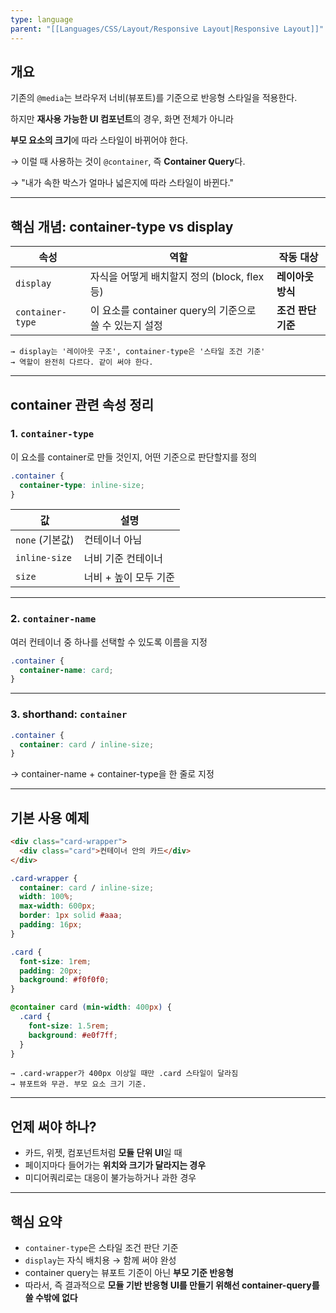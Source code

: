 ```yaml
---
type: language
parent: "[[Languages/CSS/Layout/Responsive Layout|Responsive Layout]]"
---
```

## 개요

기존의 `@media`는 브라우저 너비(뷰포트)를 기준으로 반응형 스타일을 적용한다.

하지만 **재사용 가능한 UI 컴포넌트**의 경우, 화면 전체가 아니라

**부모 요소의 크기**에 따라 스타일이 바뀌어야 한다.

→ 이럴 때 사용하는 것이 `@container`, 즉 **Container Query**다.

→ "내가 속한 박스가 얼마나 넓은지에 따라 스타일이 바뀐다."

---

## 핵심 개념: container-type vs display

|속성|역할|작동 대상|
|---|---|---|
|`display`|자식을 어떻게 배치할지 정의 (block, flex 등)|**레이아웃 방식**|
|`container-type`|이 요소를 container query의 기준으로 쓸 수 있는지 설정|**조건 판단 기준**|

```
→ display는 '레이아웃 구조', container-type은 '스타일 조건 기준'
→ 역할이 완전히 다르다. 같이 써야 한다.

```

---

## container 관련 속성 정리

### 1. `container-type`

이 요소를 container로 만들 것인지, 어떤 기준으로 판단할지를 정의

```css
.container {
  container-type: inline-size;
}

```

|값|설명|
|---|---|
|`none` (기본값)|컨테이너 아님|
|`inline-size`|너비 기준 컨테이너|
|`size`|너비 + 높이 모두 기준|

---

### 2. `container-name`

여러 컨테이너 중 하나를 선택할 수 있도록 이름을 지정

```css
.container {
  container-name: card;
}

```

---

### 3. shorthand: `container`

```css
.container {
  container: card / inline-size;
}

```

→ container-name + container-type을 한 줄로 지정

---

## 기본 사용 예제

```html
<div class="card-wrapper">
  <div class="card">컨테이너 안의 카드</div>
</div>

```

```css
.card-wrapper {
  container: card / inline-size;
  width: 100%;
  max-width: 600px;
  border: 1px solid #aaa;
  padding: 16px;
}

.card {
  font-size: 1rem;
  padding: 20px;
  background: #f0f0f0;
}

@container card (min-width: 400px) {
  .card {
    font-size: 1.5rem;
    background: #e0f7ff;
  }
}

```

```
→ .card-wrapper가 400px 이상일 때만 .card 스타일이 달라짐
→ 뷰포트와 무관. 부모 요소 크기 기준.

```

---

## 언제 써야 하나?

- 카드, 위젯, 컴포넌트처럼 **모듈 단위 UI**일 때
- 페이지마다 들어가는 **위치와 크기가 달라지는 경우**
- 미디어쿼리로는 대응이 불가능하거나 과한 경우

---

## 핵심 요약

- `container-type`은 스타일 조건 판단 기준
- `display`는 자식 배치용 → 함께 써야 완성
- container query는 뷰포트 기준이 아닌 **부모 기준 반응형**
- 따라서, 즉 결과적으로 **모듈 기반 반응형 UI를 만들기 위해선 container-query를 쓸 수밖에 없다**